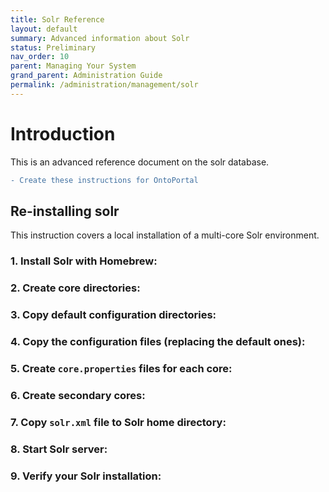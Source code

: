 ```yaml
---
title: Solr Reference
layout: default
summary: Advanced information about Solr
status: Preliminary
nav_order: 10
parent: Managing Your System
grand_parent: Administration Guide
permalink: /administration/management/solr
---
```


# Introduction

This is an advanced reference document on the solr database.

```diff
- Create these instructions for OntoPortal
```

## Re-installing solr

This instruction covers a local installation of a multi-core Solr environment.

### 1. Install Solr with Homebrew:


### 2. Create core directories:


### 3. Copy default configuration directories:


### 4. Copy the configuration files (replacing the default ones):


### 5. Create `core.properties` files for each core:


### 6. Create secondary cores:


### 7. Copy `solr.xml` file to Solr home directory:


### 8. Start Solr server:


### 9. Verify your Solr installation:





